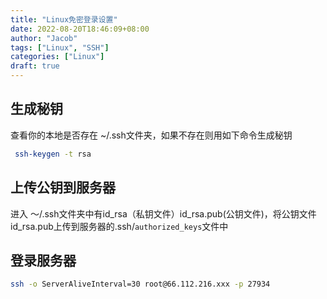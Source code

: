 ```yaml
---
title: "Linux免密登录设置"
date: 2022-08-20T18:46:09+08:00
author: "Jacob"
tags: ["Linux", "SSH"]
categories: ["Linux"]
draft: true
---
```


## 生成秘钥
查看你的本地是否存在 ~/.ssh文件夹，如果不存在则用如下命令生成秘钥

```sh
 ssh-keygen -t rsa
```

## 上传公钥到服务器

进入 ～/.ssh文件夹中有id_rsa（私钥文件）id_rsa.pub(公钥文件)，将公钥文件id_rsa.pub上传到服务器的.ssh/`authorized_keys`文件中

## 登录服务器

```sh
ssh -o ServerAliveInterval=30 root@66.112.216.xxx -p 27934
```

